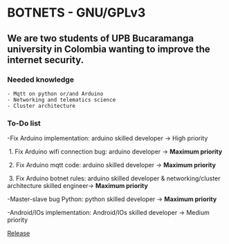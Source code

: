 <!-- ## Welcome to GitHub Pages--> 
# BOTNETS - GNU/GPLv3
## We are two students of UPB Bucaramanga university in Colombia wanting to improve the internet security.

### Needed knowledge
```
- Mqtt on python or/and Arduino
- Networking and telematics science
- Cluster architecture
```

### To-Do list
-Fix Arduino implementation: arduino skilled developer -> High priority

&nbsp;1. Fix Arduino wifi connection bug: arduino developer -> **Maximum priority**

&nbsp;2. Fix Arduino mqtt code: arduino skilled developer -> **Maximum priority**

&nbsp;3. Fix Arduino botnet rules: arduino skilled developer & networking/cluster architecture skilled engineer-> **Maximum priority**

-Master-slave bug Python: python skilled developer -> **Maximum priority**

-Android/IOs implementation: Android/IOs skilled developer -> Medium priority


[Release](https://github.com/intentodemusico/BotnetsHeterogeneas/releases/tag/0.1)
